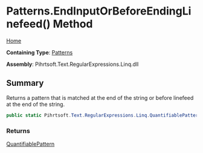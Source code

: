 # Patterns\.EndInputOrBeforeEndingLinefeed\(\) Method

[Home](../../../../../../README.md)

**Containing Type**: [Patterns](../README.md)

**Assembly**: Pihrtsoft\.Text\.RegularExpressions\.Linq\.dll

## Summary

Returns a pattern that is matched at the end of the string or before linefeed at the end of the string\.

```csharp
public static Pihrtsoft.Text.RegularExpressions.Linq.QuantifiablePattern EndInputOrBeforeEndingLinefeed()
```

### Returns

[QuantifiablePattern](../../QuantifiablePattern/README.md)

